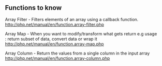 ## Functions to know

Array Filter - Filters elements of an array using a callback function.
	http://php.net/manual/en/function.array-filter.php

Array Map - When you want to modify/transform what gets return
	e.g usage : return subset of data, convert data or wrap it
	http://php.net/manual/en/function.array-map.php

Array Column - Return the values from a single column in the input array
	http://php.net/manual/en/function.array-column.php